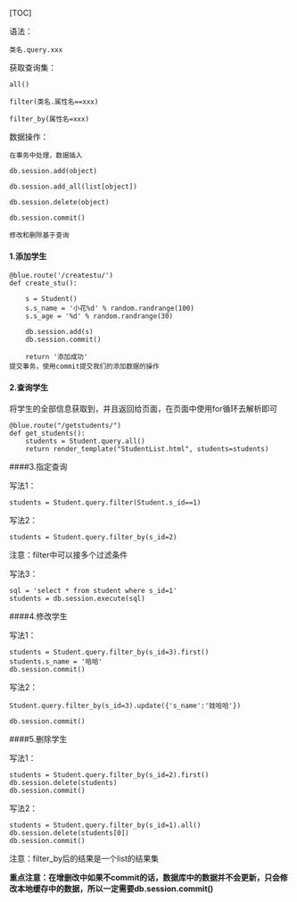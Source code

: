 [TOC]

语法：

```
类名.query.xxx

```

获取查询集：

```
all()

filter(类名.属性名==xxx)

filter_by(属性名=xxx)

```

数据操作：

```
在事务中处理，数据插入

db.session.add(object)

db.session.add_all(list[object])

db.session.delete(object)

db.session.commit()

修改和删除基于查询
```

#### 1.添加学生

```
@blue.route('/createstu/')
def create_stu():

    s = Student()
    s.s_name = '小花%d' % random.randrange(100)
    s.s_age = '%d' % random.randrange(30)

    db.session.add(s)
    db.session.commit()

    return '添加成功'
提交事务，使用commit提交我们的添加数据的操作
```

#### 2.查询学生

将学生的全部信息获取到，并且返回给页面，在页面中使用for循环去解析即可

```
@blue.route("/getstudents/")
def get_students():
    students = Student.query.all()
    return render_template("StudentList.html", students=students)
```

####3.指定查询 

写法1：

```
students = Student.query.filter(Student.s_id==1)

```

写法2：

```
students = Student.query.filter_by(s_id=2)

```

注意：filter中可以接多个过滤条件

写法3：

```
sql = 'select * from student where s_id=1'
students = db.session.execute(sql)

```

####4.修改学生

写法1：

```
students = Student.query.filter_by(s_id=3).first()
students.s_name = '哈哈'
db.session.commit()

```

写法2：

```
Student.query.filter_by(s_id=3).update({'s_name':'娃哈哈'})

db.session.commit()

```

####5.删除学生

写法1：

```
students = Student.query.filter_by(s_id=2).first()
db.session.delete(students)
db.session.commit()

```

写法2：

```
students = Student.query.filter_by(s_id=1).all()
db.session.delete(students[0])
db.session.commit()
```

注意：filter_by后的结果是一个list的结果集

**重点注意：在增删改中如果不commit的话，数据库中的数据并不会更新，只会修改本地缓存中的数据，所以一定需要db.session.commit()**